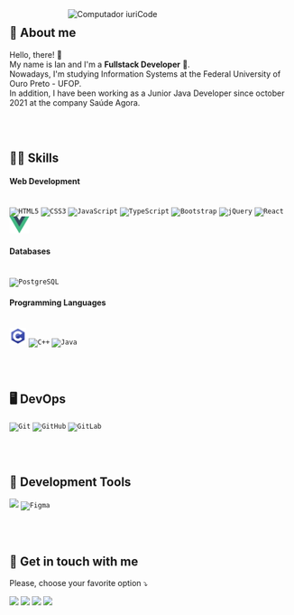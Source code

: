<img src="https://raw.githubusercontent.com/MicaelliMedeiros/micaellimedeiros/master/image/computer-illustration.png" min-width="400px" max-width="400px" width="400px" align="right" alt="Computador iuriCode">

## 🥷 About me
<p align="left"> 
  Hello, there! 👋<br>My name is Ian and I'm a <strong>Fullstack Developer</strong> 🚀.<br>
  Nowadays, I'm studying Information Systems at the Federal University of Ouro Preto - UFOP.<br>
  In addition, I have been working as a Junior Java Developer since october 2021 at the company Saúde Agora.
</p><br><br>

## 👨‍💻 Skills
<p align="left">
  <h4>Web Development</h4><br>
    <code><img src="https://logodownload.org/wp-content/uploads/2016/10/html5-logo-9.png" alt="HTML5" height="30px" /></code>
    <code><img src="https://logospng.org/download/css-3/logo-css-3-2048.png" alt="CSS3" height="30px" /></code>
    <code><img src="https://upload.wikimedia.org/wikipedia/commons/thumb/9/99/Unofficial_JavaScript_logo_2.svg/2048px-Unofficial_JavaScript_logo_2.svg.png" alt="JavaScript" height="30px" /></code>
    <code><img src="https://upload.wikimedia.org/wikipedia/commons/thumb/4/4c/Typescript_logo_2020.svg/1200px-Typescript_logo_2020.svg.png" alt="TypeScript" height="30px" /></code>
    <code><img src="https://cdn.iconscout.com/icon/free/png-256/bootstrap-226077.png" alt="Bootstrap" height="30px" /></code>
    <code><img src="https://www.iconninja.com/files/808/270/552/jquery-javascript-icon.svg" alt="jQuery" height="30px" /></code>
    <code><img src="https://cdn.iconscout.com/icon/free/png-256/react-1-282599.png" alt="React" height="30px" /></code>
    <code><img src="https://github.com/ianlgk/ianlgk/blob/main/assets/vuejs.png" alt="VueJS" height="30px" /></code><br>
  <h4>Databases</h4><br>
    <code><img src="https://upload.wikimedia.org/wikipedia/commons/thumb/2/29/Postgresql_elephant.svg/1200px-Postgresql_elephant.svg.png" alt="PostgreSQL" height="30px" /></code><br>
  <h4>Programming Languages</h4><br>
    <code><img src="https://github.com/ianlgk/ianlgk/blob/main/assets/C.png" alt="C" height="30px" /></code>
    <code><img src="https://upload.wikimedia.org/wikipedia/commons/thumb/1/18/ISO_C%2B%2B_Logo.svg/306px-ISO_C%2B%2B_Logo.svg.png" alt="C++" height="28px" /></code>
    <code><img src="https://cdn-icons-png.flaticon.com/512/226/226777.png" alt="Java" height="30px" /></code>
</p><br><br>

## 🖥️ DevOps
<p align="left">
    <code><img src="https://git-scm.com/images/logos/downloads/Git-Icon-1788C.png" alt="Git" width="30px" /></code>
    <code><img src="https://cdn-icons-png.flaticon.com/512/25/25231.png" alt="GitHub" width="30px" /></code>
    <code><img src="https://cdn.iconscout.com/icon/free/png-256/gitlab-3628793-3030155.png" alt="GitLab" width="30px" /></code>
</p><br><br>

## 💼 Development Tools
<p align="left">
  <code><img src="https://upload.wikimedia.org/wikipedia/commons/thumb/9/9a/Visual_Studio_Code_1.35_icon.svg/1024px-Visual_Studio_Code_1.35_icon.svg.png" width="30px" /></code>
  <code><img src="https://static.figma.com/app/icon/1/icon-128.png" alt="Figma" width="30px" /></code>
</p><br><br>

## 💌 Get in touch with me
<p align="left">
   Please, choose your favorite option ⤵️
</p>

<p align="left">
  <a href="mailto: ilangkammer16@gmail.com" alt="Gmail" target="_blank">
  <img src="https://img.shields.io/badge/-Gmail-FF0000?style=flat-square&labelColor=FF0000&logo=gmail&logoColor=white&link=ilangkammer16@gmail.com" /></a>

  <a href="https://www.linkedin.com/in/ian-langkammer-batista-a32b79169/" alt="Linkedin" target="_blank">
  <img src="https://img.shields.io/badge/-Linkedin-0e76a8?style=flat-square&logo=Linkedin&logoColor=white&link=https://www.linkedin.com/in/ian-langkammer-batista-a32b79169/" /></a>

  <a href="https://api.whatsapp.com/send?phone=5533988459751" alt="WhatsApp" target="_blank">
  <img src="https://img.shields.io/badge/-WhatsApp-25d366?style=flat-square&labelColor=25d366&logo=whatsapp&logoColor=white&link=https://api.whatsapp.com/send?phone=5533988459751"/></a>

  <a href="https://www.instagram.com/ianlgk/" alt="Instagram" target="_blank">
  <img src="https://img.shields.io/badge/-Instagram-DF0174?style=flat-square&labelColor=DF0174&logo=instagram&logoColor=white&link=https://www.instagram.com/ianlgk/"/></a>
</p>  

